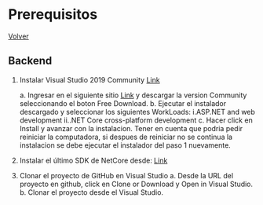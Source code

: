 # Prerequisitos

[Volver](./index.md)

## Backend

1. Instalar Visual Studio 2019 Community [Link](https://nodejs.org/en/)

	a. Ingresar en el siguiente sitio [Link](https://visualstudio.microsoft.com/downloads/)
	y descargar la version Community seleccionando el boton Free Download. 
	b. Ejecutar el instalador descargado y seleccionar los siguientes WorkLoads: 
		i.ASP.NET and web development 
		ii..NET Core cross-platform development 
	c. Hacer click en Install y avanzar con la instalacion. Tener en cuenta que podria pedir reiniciar la computadora, si despues de reiniciar no se continua la instalacion se debe ejecutar el instalador del paso 1 nuevamente.

2. Instalar el último SDK de NetCore desde: [Link](https://dotnet.microsoft.com/download/dotnet-core)

3. Clonar el proyecto de GitHub en Visual Studio
	a. Desde la URL del proyecto en github, click en Clone or Download y Open in Visual Studio.
	b. Clonar el proyecto desde el Visual Studio.
